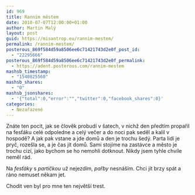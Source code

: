 ```yaml
---
id: 969
title: Ranním městem
date: 2010-07-07T12:00:00+01:00
author: Martin Malý
layout: post
guid: https://misantrop.eu/rannim-mestem/
permalink: /rannim-mestem/
posterous_869f584d59a8506ee6c71421743d2e0f_post_id:
  - "22295666"
posterous_869f584d59a8506ee6c71421743d2e0f_permalink:
  - https://adent.posterous.com/rannim-mestem
mashsb_timestamp:
  - "1540825560"
mashsb_shares:
  - "0"
mashsb_jsonshares:
  - '{"total":0,"error":"","twitter":0,"facebook_shares":0}'
categories:
  - Nezařazené
---
```

Znáte ten pocit, jak se člověk probudí v šatech, v nichž den předtím propařil na fesťáku celé odpoledne a celý večer a do noci pak seděl a kalil v hospodě? A jak pak vstane a jde domů a den je trochu šedý. Parta lidí je pryč, rozešla se, a je čas jít domů. Sami stojíme na zastávce a město je trochu cizí, jako bychom se ho nemohli dotknout. Nikdy jsem tyhle chvíle neměl rád.

Na _fesťáky_ s _partičkou_ už nejezdím, _pařby_ nesnáším. Chci jít brzy spát a ráno nemuset někam jet.

Chodit ven byl pro mne ten největší trest.